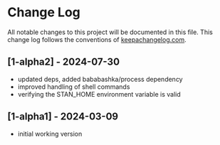 # Change Log
All notable changes to this project will be documented in this file. This change log follows the conventions of [keepachangelog.com](http://keepachangelog.com/).

## [1-alpha2] - 2024-07-30 
- updated deps, added bababashka/process dependency
- improved handling of shell commands
- verifying the STAN_HOME environment variable is valid

## [1-alpha1] - 2024-03-09
- initial working version
